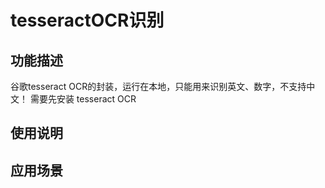 # tesseractOCR识别
## 功能描述
谷歌tesseract OCR的封装，运行在本地，只能用来识别英文、数字，不支持中文！ 需要先安装 tesseract OCR
## 使用说明
## 应用场景
